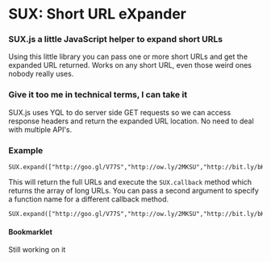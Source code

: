 SUX: Short URL eXpander
=======================

### SUX.js a little JavaScript helper to expand short URLs

Using this little library you can pass one or more short URLs and get the expanded URL returned. Works on any short URL, even those weird ones nobody really uses.

### Give it too me in technical terms, I can take it

SUX.js uses YQL to do server side GET requests so we can access response headers and return the expanded URL location. No need to deal with multiple API's.

### Example

    SUX.expand(["http://goo.gl/V77S","http://ow.ly/2MKSU","http://bit.ly/bKIvIF"]);

This will return the full URLs and execute the `SUX.callback` method which returns the array of long URLs. You can pass a second argument to specify a function name for a different callback method.

	SUX.expand(["http://goo.gl/V77S","http://ow.ly/2MKSU","http://bit.ly/bKIvIF"],"doSomethingWithLongURLs");

#### Bookmarklet

Still working on it



	